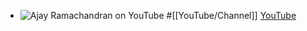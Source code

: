 - ![Ajay Ramachandran on YouTube](https://yt3.googleusercontent.com/0WiSBg67eRgca0hIFNtq1Qi1W2F_tmlAN4vUeUh8GxoL0Ky7pRIlIUD_vIo11SKkcOL-dxHX5Q=w2120-fcrop64=1,00005a57ffffa5a8-k-c0xffffffff-no-nd-rj)
  #[[YouTube/Channel]]
  [YouTube](https://www.youtube.com/@theajayyy)
